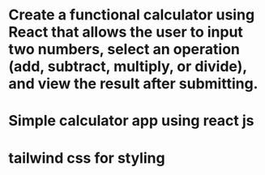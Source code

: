 # Create a functional calculator using React that allows the user to input two numbers, select an operation (add, subtract, multiply, or divide), and view the result after submitting.

# Simple calculator app using react js
# tailwind css for styling

